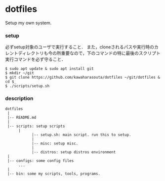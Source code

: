 # dotfiles

Setup my own system.

### setup 

必ずsetup対象のユーザで実行すること．
また，cloneされるパスや実行時のカレントディレクトリも今の所重要なので，下のコマンドの特に最後のスクリプト実行コマンドを必ず守ること．

```
$ sudo apt update & sudo apt install git 
$ mkdir ~/git
$ git clone https://github.com/kawaharasouta/dotfiles ~/git/dotfiles & cd $_
$ ./scripts/setup.sh
```

### description

```
dotfiles
 |
 |-- README.md
 |
 |-- scripts: setup scripts
      |
			|-- setup.sh: main script. run this to setup.
			|
			|-- misc: setup misc.
			|
			|-- distros: setup distros environment
 |
 |-- configs: some config files
      ...
 |
 |-- bin: some my scripts, tools, programs.
```


